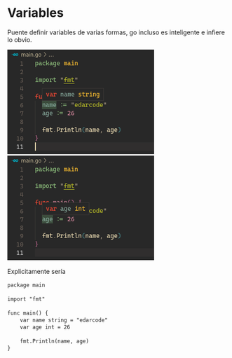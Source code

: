 # Variables

Puente definir variables de varias formas, go incluso es inteligente e infiere lo obvio.

![variable string](./assets/var-string.png)
![variable string](./assets/var-int.png)

Explicitamente sería

```
package main

import "fmt"

func main() {
	var name string = "edarcode"
	var age int = 26

	fmt.Println(name, age)
}
```
